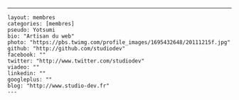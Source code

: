 ---
	layout: membres
	categories: [membres]
	pseudo: Yotsumi
	bio: "Artisan du web"
	photo: "https://pbs.twimg.com/profile_images/1695432648/20111215f.jpg"
	github: "http://github.com/studiodev"
	facebook: ""
	twitter: "http://www.twitter.com/studiodev"
	viadeo: ""
	linkedin: ""
	googleplus: ""
	blog: "http://www.studio-dev.fr"
	---
